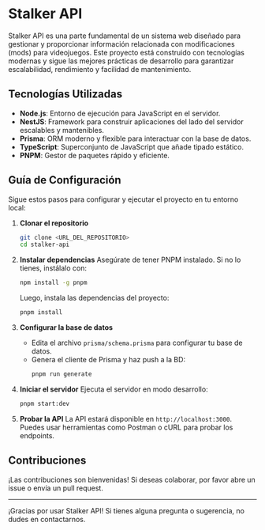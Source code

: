 # Stalker API

Stalker API es una parte fundamental de un sistema web diseñado para gestionar y proporcionar información relacionada con modificaciones (mods) para videojuegos. Este proyecto está construido con tecnologías modernas y sigue las mejores prácticas de desarrollo para garantizar escalabilidad, rendimiento y facilidad de mantenimiento.

## Tecnologías Utilizadas

- **Node.js**: Entorno de ejecución para JavaScript en el servidor.
- **NestJS**: Framework para construir aplicaciones del lado del servidor escalables y mantenibles.
- **Prisma**: ORM moderno y flexible para interactuar con la base de datos.
- **TypeScript**: Superconjunto de JavaScript que añade tipado estático.
- **PNPM**: Gestor de paquetes rápido y eficiente.

## Guía de Configuración

Sigue estos pasos para configurar y ejecutar el proyecto en tu entorno local:

1. **Clonar el repositorio**
   ```bash
   git clone <URL_DEL_REPOSITORIO>
   cd stalker-api
   ```

2. **Instalar dependencias**
   Asegúrate de tener PNPM instalado. Si no lo tienes, instálalo con:
   ```bash
   npm install -g pnpm
   ```
   Luego, instala las dependencias del proyecto:
   ```bash
   pnpm install
   ```

3. **Configurar la base de datos**
   - Edita el archivo `prisma/schema.prisma` para configurar tu base de datos.
   - Genera el cliente de Prisma y haz push a la BD:
     ```bash
     pnpm run generate
     ```

4. **Iniciar el servidor**
   Ejecuta el servidor en modo desarrollo:
   ```bash
   pnpm start:dev
   ```

5. **Probar la API**
   La API estará disponible en `http://localhost:3000`. Puedes usar herramientas como Postman o cURL para probar los endpoints.

## Contribuciones

¡Las contribuciones son bienvenidas! Si deseas colaborar, por favor abre un issue o envía un pull request.

---

¡Gracias por usar Stalker API! Si tienes alguna pregunta o sugerencia, no dudes en contactarnos.
